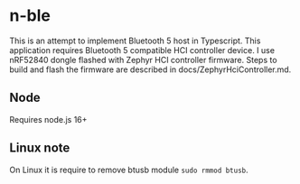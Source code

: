 # n-ble

This is an attempt to implement Bluetooth 5 host in Typescript. This application requires Bluetooth 5 compatible HCI controller device. I use nRF52840 dongle flashed with Zephyr HCI controller firmware. Steps to build and flash the firmware are described in docs/ZephyrHciController.md.

## Node

Requires node.js 16+

## Linux note

On Linux it is require to remove btusb module `sudo rmmod btusb`.
